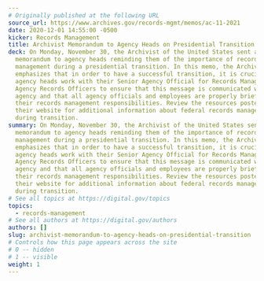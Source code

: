 ```yaml
---
# Originally published at the following URL
source_url: https://www.archives.gov/records-mgmt/memos/ac-11-2021
date: 2020-12-01 14:55:00 -0500
kicker: Records Management
title: Archivist Memorandum to Agency Heads on Presidential Transition
deck: On Monday, November 30, the Archivist of the United States sent a
  memorandum to agency heads reminding them of the importance of records
  management during a presidential transition. In this memo, the Archivist
  emphasizes that in order to have a successful transition, it is crucial that
  agency heads work with their Senior Agency Official for Records Management and
  Agency Records Officers to ensure that this message is communicated within the
  agency and that all agency officials and employees are properly briefed on
  their records management responsibilities. Review the resources posted on
  their website for additional information about federal records management
  during transition.
summary: On Monday, November 30, the Archivist of the United States sent a
  memorandum to agency heads reminding them of the importance of records
  management during a presidential transition. In this memo, the Archivist
  emphasizes that in order to have a successful transition, it is crucial that
  agency heads work with their Senior Agency Official for Records Management and
  Agency Records Officers to ensure that this message is communicated within the
  agency and that all agency officials and employees are properly briefed on
  their records management responsibilities. Review the resources posted on
  their website for additional information about federal records management
  during transition.
# See all topics at https://digital.gov/topics
topics:
  - records-management
# See all authors at https://digital.gov/authors
authors: []
slug: archivist-memorandum-to-agency-heads-on-presidential-transition
# Controls how this page appears across the site
# 0 -- hidden
# 1 -- visible
weight: 1
---
```

